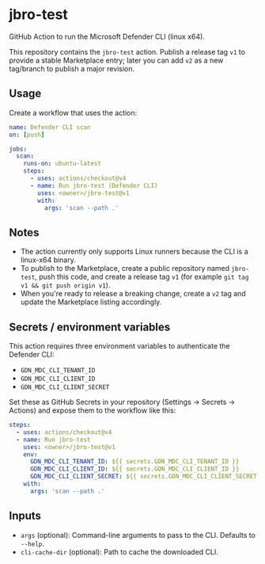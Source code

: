 # jbro-test

GitHub Action to run the Microsoft Defender CLI (linux x64).

This repository contains the `jbro-test` action. Publish a release tag `v1` to provide a stable Marketplace entry; later you can add `v2` as a new tag/branch to publish a major revision.

Usage
-----

Create a workflow that uses the action:

```yaml
name: Defender CLI scan
on: [push]

jobs:
  scan:
    runs-on: ubuntu-latest
    steps:
      - uses: actions/checkout@v4
      - name: Run jbro-test (Defender CLI)
        uses: <owner>/jbro-test@v1
        with:
          args: 'scan --path .'
```

Notes
-----
- The action currently only supports Linux runners because the CLI is a linux-x64 binary.
- To publish to the Marketplace, create a public repository named `jbro-test`, push this code, and create a release tag `v1` (for example `git tag v1 && git push origin v1`).
- When you're ready to release a breaking change, create a `v2` tag and update the Marketplace listing accordingly.

Secrets / environment variables
------------------------------
This action requires three environment variables to authenticate the Defender CLI:

- `GDN_MDC_CLI_TENANT_ID`
- `GDN_MDC_CLI_CLIENT_ID`
- `GDN_MDC_CLI_CLIENT_SECRET`

Set these as GitHub Secrets in your repository (Settings → Secrets → Actions) and expose them to the workflow like this:

```yaml
steps:
  - uses: actions/checkout@v4
  - name: Run jbro-test
    uses: <owner>/jbro-test@v1
    env:
      GDN_MDC_CLI_TENANT_ID: ${{ secrets.GDN_MDC_CLI_TENANT_ID }}
      GDN_MDC_CLI_CLIENT_ID: ${{ secrets.GDN_MDC_CLI_CLIENT_ID }}
      GDN_MDC_CLI_CLIENT_SECRET: ${{ secrets.GDN_MDC_CLI_CLIENT_SECRET }}
    with:
      args: 'scan --path .'
```

Inputs
------
- `args` (optional): Command-line arguments to pass to the CLI. Defaults to `--help`.
- `cli-cache-dir` (optional): Path to cache the downloaded CLI.
